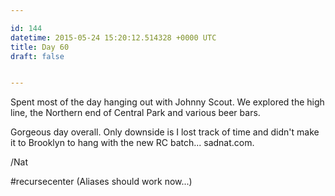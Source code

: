 ```yaml
---

id: 144
datetime: 2015-05-24 15:20:12.514328 +0000 UTC
title: Day 60
draft: false


---
```


Spent most of the day hanging out with Johnny Scout. We explored the high line, the Northern end of Central Park and various beer bars.

Gorgeous day overall. Only downside is I lost track of time and didn't make it to Brooklyn to hang with the new RC batch... sadnat.com.

/Nat

#recursecenter (Aliases should work now...)
